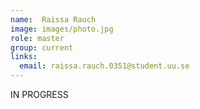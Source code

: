 ```yaml
---
name:  Raissa Rauch
image: images/photo.jpg
role: master
group: current
links:
  email: raissa.rauch.0351@student.uu.se
---
```


IN PROGRESS
